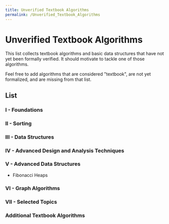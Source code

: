 ```yaml
---
title: Unverified Textbook Algorithms
permalink: /Unverified_Textbook_Algorithms
---
```


# Unverified Textbook Algorithms

This list collects textbook algorithms and basic data structures that have not yet been formally verified.
It should motivate to tackle one of those algorithms.

Feel free to add algorithms that are considered "textbook", are not yet formalized, and are missing from that list.

## List

### I - Foundations

### II - Sorting

### III - Data Structures

### IV - Advanced Design and Analysis Techniques

### V - Advanced Data Structures
- Fibonacci Heaps

### VI - Graph Algorithms

### VII - Selected Topics

### Additional Textbook Algorithms
